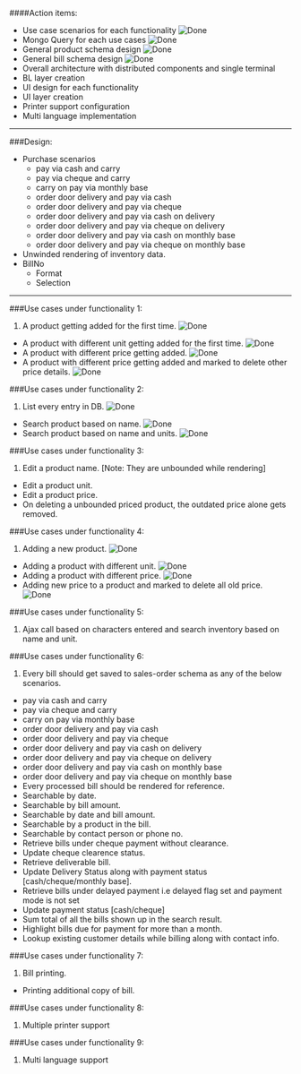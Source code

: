 [tick]: https://raw.github.com/retalemine/roadmap/master/images/tick-16x12.png "Done"

####Action items:
* Use case scenarios for each functionality ![][tick]
* Mongo Query for each use cases ![][tick]
* General product schema design ![][tick]
* General bill schema design ![][tick]
* Overall architecture with distributed components and single terminal
* BL layer creation
* UI design for each functionality
* UI layer creation
* Printer support configuration
* Multi language implementation

---
###Design:
* Purchase scenarios 
  * pay via cash and carry
  * pay via cheque and carry
  * carry on pay via monthly base
  * order door delivery and pay via cash
  * order door delivery and pay via cheque
  * order door delivery and pay via cash on delivery
  * order door delivery and pay via cheque on delivery
  * order door delivery and pay via cash on monthly base
  * order door delivery and pay via cheque on monthly base
* Unwinded rendering of inventory data.
* BillNo
  * Format
  * Selection

---
###Use cases under functionality 1:
1. A product getting added for the first time. ![][tick]
* A product with different unit getting added for the first time. ![][tick]
* A product with different price getting added. ![][tick]
* A product with different price getting added and marked to delete other price details. ![][tick]

###Use cases under functionality 2:
1. List every entry in DB. ![][tick]
* Search product based on name. ![][tick]
* Search product based on name and units. ![][tick]

###Use cases under functionality 3:
1. Edit a product name. [Note: They are unbounded while rendering]
* Edit a product unit.
* Edit a product price.
* On deleting a unbounded priced product, the outdated price alone gets removed.

###Use cases under functionality 4:
1. Adding a new product. ![][tick]
* Adding a product with different unit. ![][tick]
* Adding a product with different price. ![][tick]
* Adding new price to a product and marked to delete all old price. ![][tick]

###Use cases under functionality 5:
1. Ajax call based on characters entered and search inventory based on name and unit.

###Use cases under functionality 6:
1. Every bill should get saved to sales-order schema as any of the below scenarios.
  * pay via cash and carry
  * pay via cheque and carry
  * carry on pay via monthly base
  * order door delivery and pay via cash
  * order door delivery and pay via cheque
  * order door delivery and pay via cash on delivery
  * order door delivery and pay via cheque on delivery
  * order door delivery and pay via cash on monthly base
  * order door delivery and pay via cheque on monthly base
* Every processed bill should be rendered for reference.
* Searchable by date.
* Searchable by bill amount.
* Searchable by date and bill amount.
* Searchable by a product in the bill.
* Searchable by contact person or phone no.
* Retrieve bills under cheque payment without clearance.
* Update cheque clearence status.
* Retrieve deliverable bill.
* Update Delivery Status along with payment status [cash/cheque/monthly base].
* Retrieve bills under delayed payment i.e delayed flag set and payment mode is not set
* Update payment status [cash/cheque]
* Sum total of all the bills shown up in the search result.
* Highlight bills due for payment for more than a month.
* Lookup existing customer details while billing along with contact info.

###Use cases under functionality 7:
1. Bill printing.
* Printing additional copy of bill.

###Use cases under functionality 8:
1. Multiple printer support

###Use cases under functionality 9:
1. Multi language support

